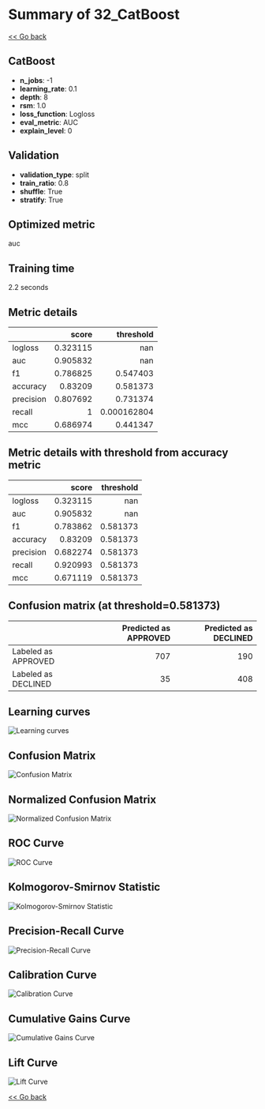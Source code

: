 # Summary of 32_CatBoost

[<< Go back](../README.md)


## CatBoost
- **n_jobs**: -1
- **learning_rate**: 0.1
- **depth**: 8
- **rsm**: 1.0
- **loss_function**: Logloss
- **eval_metric**: AUC
- **explain_level**: 0

## Validation
 - **validation_type**: split
 - **train_ratio**: 0.8
 - **shuffle**: True
 - **stratify**: True

## Optimized metric
auc

## Training time

2.2 seconds

## Metric details
|           |    score |     threshold |
|:----------|---------:|--------------:|
| logloss   | 0.323115 | nan           |
| auc       | 0.905832 | nan           |
| f1        | 0.786825 |   0.547403    |
| accuracy  | 0.83209  |   0.581373    |
| precision | 0.807692 |   0.731374    |
| recall    | 1        |   0.000162804 |
| mcc       | 0.686974 |   0.441347    |


## Metric details with threshold from accuracy metric
|           |    score |   threshold |
|:----------|---------:|------------:|
| logloss   | 0.323115 |  nan        |
| auc       | 0.905832 |  nan        |
| f1        | 0.783862 |    0.581373 |
| accuracy  | 0.83209  |    0.581373 |
| precision | 0.682274 |    0.581373 |
| recall    | 0.920993 |    0.581373 |
| mcc       | 0.671119 |    0.581373 |


## Confusion matrix (at threshold=0.581373)
|                     |   Predicted as APPROVED |   Predicted as DECLINED |
|:--------------------|------------------------:|------------------------:|
| Labeled as APPROVED |                     707 |                     190 |
| Labeled as DECLINED |                      35 |                     408 |

## Learning curves
![Learning curves](learning_curves.png)
## Confusion Matrix

![Confusion Matrix](confusion_matrix.png)


## Normalized Confusion Matrix

![Normalized Confusion Matrix](confusion_matrix_normalized.png)


## ROC Curve

![ROC Curve](roc_curve.png)


## Kolmogorov-Smirnov Statistic

![Kolmogorov-Smirnov Statistic](ks_statistic.png)


## Precision-Recall Curve

![Precision-Recall Curve](precision_recall_curve.png)


## Calibration Curve

![Calibration Curve](calibration_curve_curve.png)


## Cumulative Gains Curve

![Cumulative Gains Curve](cumulative_gains_curve.png)


## Lift Curve

![Lift Curve](lift_curve.png)



[<< Go back](../README.md)

